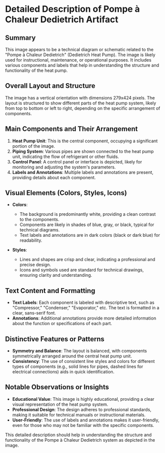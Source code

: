 # Detailed Description of Pompe à Chaleur Dedietrich Artifact

## Summary
This image appears to be a technical diagram or schematic related to the "Pompe à Chaleur Dedietrich" (Dedietrich Heat Pump). The image is likely used for instructional, maintenance, or operational purposes. It includes various components and labels that help in understanding the structure and functionality of the heat pump.

## Overall Layout and Structure
The image has a vertical orientation with dimensions 279x424 pixels. The layout is structured to show different parts of the heat pump system, likely from top to bottom or left to right, depending on the specific arrangement of components.

## Main Components and Their Arrangement

1. **Heat Pump Unit**: This is the central component, occupying a significant portion of the image.
2. **Piping System**: Various pipes are shown connected to the heat pump unit, indicating the flow of refrigerant or other fluids.
3. **Control Panel**: A control panel or interface is depicted, likely for monitoring and adjusting the system's parameters.
4. **Labels and Annotations**: Multiple labels and annotations are present, providing details about each component.

## Visual Elements (Colors, Styles, Icons)

- **Colors**:
  - The background is predominantly white, providing a clean contrast to the components.
  - Components are likely in shades of blue, gray, or black, typical for technical diagrams.
  - Text labels and annotations are in dark colors (black or dark blue) for readability.

- **Styles**:
  - Lines and shapes are crisp and clear, indicating a professional and precise design.
  - Icons and symbols used are standard for technical drawings, ensuring clarity and understanding.

## Text Content and Formatting

- **Text Labels**: Each component is labeled with descriptive text, such as "Compressor," "Condenser," "Evaporator," etc. The text is formatted in a clear, sans-serif font.
- **Annotations**: Additional annotations provide more detailed information about the function or specifications of each part.

## Distinctive Features or Patterns

- **Symmetry and Balance**: The layout is balanced, with components symmetrically arranged around the central heat pump unit.
- **Consistency**: The use of consistent line styles and colors for different types of components (e.g., solid lines for pipes, dashed lines for electrical connections) aids in quick identification.

## Notable Observations or Insights

- **Educational Value**: This image is highly educational, providing a clear visual representation of the heat pump system.
- **Professional Design**: The design adheres to professional standards, making it suitable for technical manuals or instructional materials.
- **User-Friendly**: The use of labels and annotations makes it user-friendly, even for those who may not be familiar with the specific components.

This detailed description should help in understanding the structure and functionality of the Pompe à Chaleur Dedietrich system as depicted in the image.
